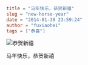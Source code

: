```toml

title = "马年快乐，恭贺新禧"
slug = "new-horse-year"
date = "2014-01-30 23:59:24"
author = "fuxiaohei"
tags = ["恭喜"]

```

![恭贺新禧](//media/201401302358434.png)

马年快乐，恭贺新禧
